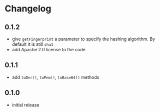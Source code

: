# Changelog

## 0.1.2
- give `getFingerprint` a parameter to specify the hashing algorithm. By default
  it is still `sha1`
- add Apache 2.0 license to the code

## 0.1.1
- add `toDer()`, `toPem()`, `toBase64()` methods

## 0.1.0
- initial release

